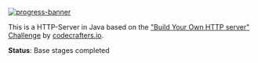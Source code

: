 [![progress-banner](https://backend.codecrafters.io/progress/http-server/ebe7d7cd-5282-4e09-89ba-c5e3fac0dafd)](https://app.codecrafters.io/users/codecrafters-bot?r=2qF)

This is a HTTP-Server in Java based on the ["Build Your Own HTTP server" Challenge](https://app.codecrafters.io/courses/http-server/overview) by [codecrafters.io](https://codecrafters.io).

**Status**: Base stages completed
